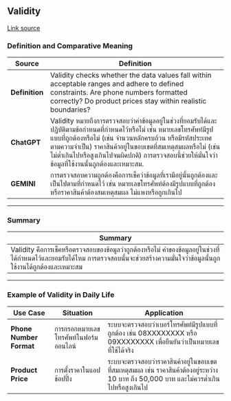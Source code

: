 ## Validity
[Link source](https://www.astera.com/type/blog/data-quality/)

### **Definition and Comparative Meaning**

| **Source**          | **Definition**   
|---------------------|----------------------------------------------------------------------------------------------------|
| **Definition**       | Validity checks whether the data values fall within acceptable ranges and adhere to defined constraints. Are phone numbers formatted correctly? Do product prices stay within realistic boundaries? |
| **ChatGPT**          | Validity หมายถึงการตรวจสอบว่าค่าข้อมูลอยู่ในช่วงที่ยอมรับได้และปฏิบัติตามข้อกำหนดที่กำหนดไว้หรือไม่ เช่น หมายเลขโทรศัพท์มีรูปแบบที่ถูกต้องหรือไม่ (เช่น จำนวนหลักครบถ้วน หรือมีรหัสประเทศตามความจำเป็น) ราคาสินค้าอยู่ในขอบเขตที่สมเหตุสมผลหรือไม่ (เช่น ไม่ต่ำเกินไปหรือสูงเกินไปจนผิดปกติ) การตรวจสอบนี้ช่วยให้มั่นใจว่าข้อมูลที่ใช้งานนั้นถูกต้องและเหมาะสม. |
| **GEMINI**           | การตรวจสอบความถูกต้องคือการเช็คว่าข้อมูลที่เรามีอยู่นั้นถูกต้องและเป็นไปตามที่กำหนดไว้ เช่น หมายเลขโทรศัพท์ต้องมีรูปแบบที่ถูกต้อง หรือราคาสินค้าต้องสมเหตุสมผล ไม่แพงหรือถูกเกินไป |

---

### **Summary**

| **Summary** |
|-------------|
| Validity คือการเช็คหรือตรวจสอบของข้อมูลว่าถูกต้องหรือไม่ ค่าของข้อมูลอยู่ในช่วงที่ได้กำหนดไว้และยอมรับได้ไหม การตรวจสอบนั้นจะช่วยสร้างความมั่นใจว่าข้อมูลนั้นถูกใช้งานได้ถูกต้องและเหมาะสม |

---

### **Example of Validity in Daily Life**

| **Use Case**          | **Situation**                                                                                     | **Application**                                                                                                                                 |
|-----------------------|--------------------------------------------------------------------------------------------------|-------------------------------------------------------------------------------------------------------------------------------------------------|
| **Phone Number Format** | การกรอกหมายเลขโทรศัพท์ในฟอร์มออนไลน์                                                 | ระบบจะตรวจสอบว่าเบอร์โทรศัพท์มีรูปแบบที่ถูกต้อง เช่น 08XXXXXXXX หรือ 09XXXXXXXX เพื่อยืนยันว่าเป็นหมายเลขที่ใช้ได้จริง |
| **Product Price**     | การตั้งราคาในแอปช้อปปิ้ง                                                                     | ระบบจะตรวจสอบว่าราคาสินค้าอยู่ในขอบเขตที่สมเหตุสมผล เช่น ราคาสินค้าต้องอยู่ระหว่าง 10 บาท ถึง 50,000 บาท และไม่ควรต่ำเกินไปหรือสูงเกินไป |
